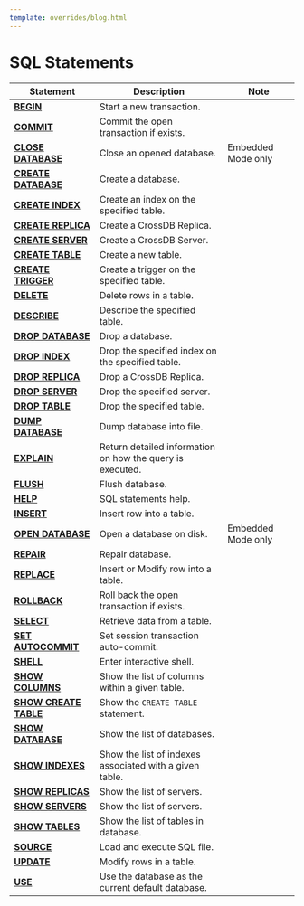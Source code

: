 ```yaml
---
template: overrides/blog.html
---
```


# SQL Statements

 Statement                 							| Description        						| Note
 ----                  								| ----               						| ----
[**BEGIN**](../transaction/#begin-transaction)      | Start a new transaction. 					|
[**COMMIT**](../transaction/#commit-transaction)    | Commit the open transaction if exists.	|
[**CLOSE DATABASE**](../database/#close-database)   | Close an opened database.					| Embedded Mode only
[**CREATE DATABASE**](../database/#create-database) | Create a database.						|
[**CREATE INDEX**](../indexes/#create-index) 		| Create an index on the specified table.	|
[**CREATE REPLICA**](../replication/#create-replication) | Create a CrossDB Replica.	     		|
[**CREATE SERVER**](../server/#create-server) 		| Create a CrossDB Server.					|
[**CREATE TABLE**](../table/#create-table) 			| Create a new table.						|
[**CREATE TRIGGER**](../trigger/#create-trigger) 	| Create a trigger  on the specified table.	|
[**DELETE**](../dml/#delete) 						| Delete rows in a table.					|
[**DESCRIBE**](../table/#show-table-columns) 		| Describe the specified table.				|
[**DROP DATABASE**](../database/#drop-database) 	| Drop a database.							|
[**DROP INDEX**](../indexes/#drop-index) 			| Drop the specified index on the specified table.	|
[**DROP REPLICA**](../replication/#drop-replication)| Drop a CrossDB Replica.	     		    |
[**DROP SERVER**](../server/#drop-server) 			| Drop the specified server.				|
[**DROP TABLE**](../table/#drop-table) 				| Drop the specified table.					|
[**DUMP DATABASE**](../backup/#dump-database)  		| Dump database into file.		            |
[**EXPLAIN**](../dml/#explain) 				        | Return detailed information on how the query is executed.      |
[**FLUSH**](../database/#flush-database) 			| Flush database.                           |
[**HELP**](../misc/#help) 				            | SQL statements help.                      |
[**INSERT**](../dml/#insert) 						| Insert row into a table.					|
[**OPEN DATABASE**](../database/#open-database)     | Open a database on disk.					| Embedded Mode only
[**REPAIR**](../database/#repair-database) 			   | Repair database.                          |
[**REPLACE**](../dml/#replace) 						| Insert or Modify row into a table.		|
[**ROLLBACK**](../transaction/#rollback-transaction) | Roll back the open transaction if exists.|
[**SELECT**](../dml/#select) 						| Retrieve data from a table.				|
[**SET AUTOCOMMIT**](../transaction/#set-auto-commit) | Set session transaction auto-commit.	|
[**SHELL**](../misc/#shell) 						| Enter interactive shell.					|
[**SHOW COLUMNS**](../table/#show-table-columns) 	| Show the list of columns within a given table.	|
[**SHOW CREATE TABLE**](../table/#show-create-table) | Show the `CREATE TABLE` statement.		|
[**SHOW DATABASE**](../database/#show-databases)    | Show the list of databases.				|
[**SHOW INDEXES**](../indexes/#show-index)          | Show the list of indexes associated with a given table.	       |
[**SHOW REPLICAS**](../replication/#show-replication)  | Show the list of servers.				|
[**SHOW SERVERS**](../server/#show-servers) 		| Show the list of servers.					|
[**SHOW TABLES**](../table/#show-all-tables)        | Show the list of tables in database.		|
[**SOURCE**](../backup/#source)        				| Load and execute SQL file.		        |
[**UPDATE**](../dml/#update) 						| Modify rows in a table.					|
[**USE**](../database/#use-database) 				| Use the database as the current default database.	|

<!--
[**REPLACE**](../transaction/#rollback-transaction) | Check if `PRIMARY KEY` exits will delete old row, then insert.  | TBD
[**RENAME INDEX**](../indexes/#rename-index) 			| Rename index.		    					| TBD
[**RENAME TABLE**](../table/#rename-table) 			| Rename table.			 					| TBD
[**CREATE SERVER**](../server/#create-server)       | Create a server.							| TBD
[**ALTER DATABASE**](../database/#modify-database)  | Modify database.   						| TBD
[**ALTER INDEX**](../indexes/#modify-index)           | Modify index.      						| TBD
[**ALTER SERVER**](../server/#modify-server)        | Modify server.     						| TBD
[**ALTER TABLE**](../table/#modify-table)           | Modify table.      						| TBD
[**LOCK TABLES**](../transaction/#lock-tables) 		| Lock tables manually.						| TBD
[**SET TRANSACTION**](../transaction/#set-isolation-level) | Set session transaction isolation level.	| TBD
[**SHOW CREATE DATABASE**](../database/#show-create-database) | Show the `CREATE DATABASE` statement.	|
[**SHOW SERVERS**](../server/#show-servers)         | Show the list of servers.					| TBD
[**DROP SERVER**](../server/#drop-server)           | Drop a server.							|
[**SHOW SESSIONS**](../status/#show-sessions) 		| Show the list of sessions.				| TBD
[**SHOW STATUS**](../status/#show-status) 			| Show CrossDB status.						| TBD
[**SHOW TABLE STATUS**](../table/#show-table-status) | Show the list of tables in database.		| TBD
[**START TRANSACTION**](../transaction/#begin-transaction) | Start a new transaction.			| TBD
[**TRUNCATE TABLE**](../table/#truncate-table) 		| Removes all rows from the table.			| TBD
-->